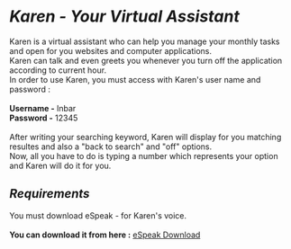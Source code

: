 ***<h1>Karen - Your Virtual Assistant</h1>***  

Karen is a virtual assistant who can help you manage your monthly tasks and open for you websites and computer applications.<br>
Karen can talk and even greets you whenever you turn off the application according to current hour.<br>
In order to use Karen, you must access with Karen's user name and password :<br>
<br>
**Username -** Inbar<br>
**Password -** 12345<br>
<br>
After writing your searching keyword, Karen will display for you matching resultes and also a "back to search" and "off" options.<br>
Now, all you have to do is typing a number which represents your option and Karen will do it for you.
***<h2>Requirements</h2>*** 
You must download eSpeak - for Karen's voice.
<br><br>**You can download it from here :**
<a href="https://espeak.sourceforge.net/download.html">eSpeak Download</a>




